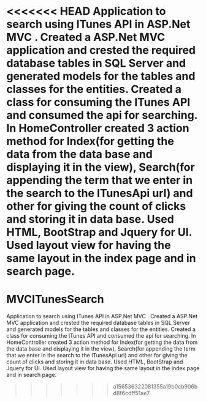 <<<<<<< HEAD
Application to search using ITunes API in ASP.Net MVC . Created a ASP.Net MVC application and crested the required database tables in SQL Server and generated models for the tables and classes for the entities. Created a class for consuming the ITunes API and consumed the api for searching. In HomeController created 3 action method for Index(for getting the data from the data base and displaying it in the view), Search(for appending the term that we enter in the search to the ITunesApi url) and other for giving the count of clicks and storing it in data base. Used HTML, BootStrap and Jquery for UI. Used layout view for having the same layout in the index page and in search page.
=======
# MVCITunesSearch
Application to search using ITunes API in ASP.Net MVC .
Created a ASP.Net MVC application and crested the required database tables in SQL Server and generated models for the tables and classes for the entities.
Created a class for consuming the ITunes API and consumed the api for searching.
In HomeController created 3 action method for Index(for getting the data from the data base and displaying it in the view), Search(for appending the term that we enter in the search to the ITunesApi url) and other for giving the count of clicks and storing it in data base.
Used HTML, BootStrap and Jquery for UI.
Used layout view for having the same layout in the index page and in search page.
>>>>>>> a156536322081355a19b0cb906bd8f6cdff51ae7
